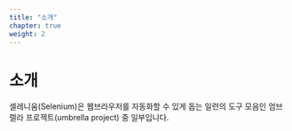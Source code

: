 ```yaml
---
title: "소개"
chapter: true
weight: 2
---
```


# 소개

셀레니움(Selenium)은 웹브라우저를 자동화할 수 있게 돕는 일련의 도구 모음인 엄브렐라 프로젝트(umbrella project) 중 일부입니다.
